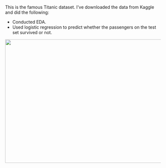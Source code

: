 
This is the famous Titanic dataset. I've downloaded the data from Kaggle and did the following:
- Conducted EDA.
- Used logistic regression to predict whether the passengers on the test set survived or not.


<img src="https://github.com/AngelosTheodorakis/Data_Analysis_Projects/blob/master/images/unnamed-chunk-28-2.png" width="600" height="400" />
